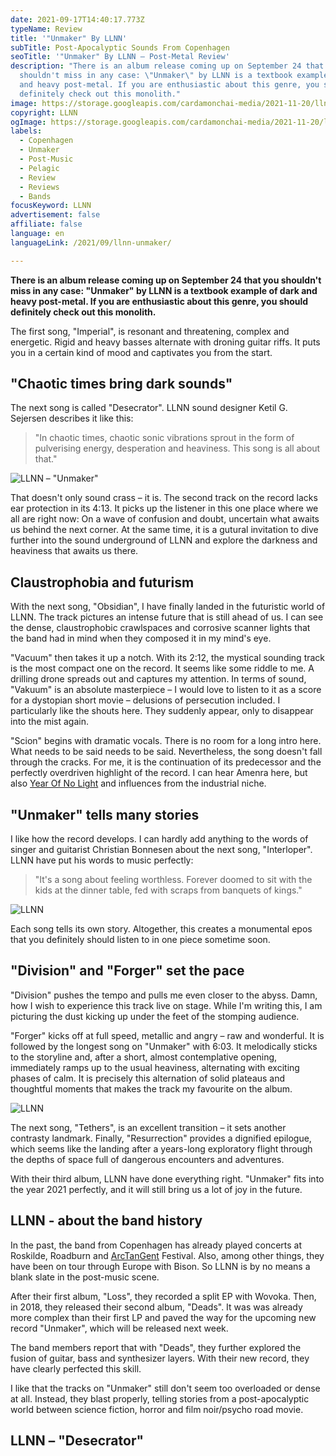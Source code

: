 ```yaml
---
date: 2021-09-17T14:40:17.773Z
typeName: Review
title: '"Unmaker" By LLNN'
subTitle: Post-Apocalyptic Sounds From Copenhagen
seoTitle: '"Unmaker" By LLNN – Post-Metal Review'
description: "There is an album release coming up on September 24 that you
  shouldn't miss in any case: \"Unmaker\" by LLNN is a textbook example of dark
  and heavy post-metal. If you are enthusiastic about this genre, you should
  definitely check out this monolith."
image: https://storage.googleapis.com/cardamonchai-media/2021-11-20/llnn-jpg-imagine-181818_000000_1024_768/640.webp
copyright: LLNN
ogImage: https://storage.googleapis.com/cardamonchai-media/2021-11-20/llnn-fb-png-imagine-282828_454545_1200_628/640.webp
labels:
  - Copenhagen
  - Unmaker
  - Post-Music
  - Pelagic
  - Review
  - Reviews
  - Bands
focusKeyword: LLNN
advertisement: false
affiliate: false
language: en
languageLink: /2021/09/llnn-unmaker/

---
```


**There is an album release coming up on September 24 that you shouldn't miss in any case: "Unmaker" by LLNN is a textbook example of dark and heavy post-metal. If you are enthusiastic about this genre, you should definitely check out this monolith.**

The first song, "Imperial", is resonant and threatening, complex and energetic. Rigid and heavy basses alternate with droning guitar riffs. It puts you in a certain kind of mood and captivates you from the start.

## "Chaotic times bring dark sounds"

The next song is called "Desecrator". LLNN sound designer Ketil G. Sejersen describes it like this:

> "In chaotic times, chaotic sonic vibrations sprout in the form of pulverising energy, desperation and heaviness. This song is all about that."

![LLNN – "Unmaker"](https://storage.googleapis.com/cardamonchai-media/2021-11-20/llnn1625512125413194-jpg-imagine-080808_2c241d_440_440/640.webp 'LLNN – "Unmaker"')

That doesn't only sound crass – it is. The second track on the record lacks ear protection in its 4:13. It picks up the listener in this one place where we all are right now: On a wave of confusion and doubt, uncertain what awaits us behind the next corner. At the same time, it is a gutural invitation to dive further into the sound underground of LLNN and explore the darkness and heaviness that awaits us there.

## Claustrophobia and futurism

With the next song, "Obsidian", I have finally landed in the futuristic world of LLNN. The track pictures an intense future that is still ahead of us. I can see the dense, claustrophobic crawlspaces and corrosive scanner lights that the band had in mind when they composed it in my mind's eye.

"Vacuum" then takes it up a notch. With its 2:12, the mystical sounding track is the most compact one on the record. It seems like some riddle to me. A drilling drone spreads out and captures my attention. In terms of sound, "Vakuum" is an absolute masterpiece – I would love to listen to it as a score for a dystopian short movie – delusions of persecution included. I particularly like the shouts here. They suddenly appear, only to disappear into the mist again.

"Scion" begins with dramatic vocals. There is no room for a long intro here. What needs to be said needs to be said. Nevertheless, the song doesn't fall through the cracks. For me, it is the continuation of its predecessor and the perfectly overdriven highlight of the record. I can hear Amenra here, but also [Year Of No Light](/2021/05/year-of-no-light-consolamentum-en/) and influences from the industrial niche.

## "Unmaker" tells many stories

I like how the record develops. I can hardly add anything to the words of singer and guitarist Christian Bonnesen about the next song, "Interloper". LLNN have put his words to music perfectly:

> "It's a song about feeling worthless. Forever doomed to sit with the kids at the dinner table, fed with scraps from banquets of kings."

![LLNN](https://storage.googleapis.com/cardamonchai-media/2021-11-20/llnn-1-jpg-imagine-182828_4c453a_1024_768/640.webp 'LLNN')

Each song tells its own story. Altogether, this creates a monumental epos that you definitely should listen to in one piece sometime soon.

## "Division" and "Forger" set the pace

"Division" pushes the tempo and pulls me even closer to the abyss. Damn, how I wish to experience this track live on stage. While I'm writing this, I am picturing the dust kicking up under the feet of the stomping audience.

"Forger" kicks off at full speed, metallic and angry – raw and wonderful. It is followed by the longest song on "Unmaker" with 6:03. It melodically sticks to the storyline and, after a short, almost contemplative opening, immediately ramps up to the usual heaviness, alternating with exciting phases of calm. It is precisely this alternation of solid plateaus and thoughtful moments that makes the track my favourite on the album.

![LLNN](https://storage.googleapis.com/cardamonchai-media/2021-11-20/llnn-2-jpg-imagine-2838c8_6d7adf_1024_768/640.webp 'LLNN')

The next song, "Tethers", is an excellent transition – it sets another contrasty landmark. Finally, "Resurrection" provides a dignified epilogue, which seems like the landing after a years-long exploratory flight through the depths of space full of dangerous encounters and adventures.

With their third album, LLNN have done everything right. "Unmaker" fits into the year 2021 perfectly, and it will still bring us a lot of joy in the future.

## LLNN - about the band history

In the past, the band from Copenhagen has already played concerts at Roskilde, Roadburn and [ArcTanGent](/2019/09/arctangent-festival-2019-2/) Festival. Also, among other things, they have been on tour through Europe with Bison. So LLNN is by no means a blank slate in the post-music scene.

After their first album, "Loss", they recorded a split EP with Wovoka. Then, in 2018, they released their second album, "Deads". It was was already more complex than their first LP and paved the way for the upcoming new record "Unmaker", which will be released next week.

The band members report that with "Deads", they further explored the fusion of guitar, bass and synthesizer layers. With their new record, they have clearly perfected this skill.

I like that the tracks on "Unmaker" still don't seem too overloaded or dense at all. Instead, they blast properly, telling stories from a post-apocalyptic world between science fiction, horror and film noir/psycho road movie.

## LLNN – "Desecrator"

<YouTube id="dWW1E6lzNog" />
